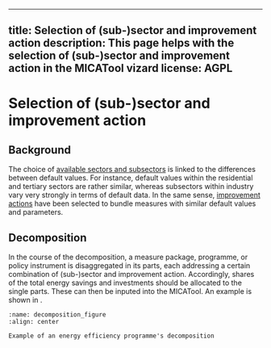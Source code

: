 <!--
© 2023 Fraunhofer-Gesellschaft e.V., München

SPDX-License-Identifier: AGPL-3.0-or-later
-->

---
title: Selection of (sub-)sector and improvement action
description: This page helps with the selection of (sub-)sector and improvement action in the MICATool vizard
license: AGPL
---

Selection of (sub-)sector and improvement action
===


Background
-

The choice of [available sectors and subsectors](../indices/indices_description.md#idsector-and-idsubsector) is linked 
to the differences between default values. For instance, default values within the residential and tertiary sectors 
are rather similar, whereas subsectors within industry vary very strongly in terms of default data. 
In the same sense, [improvement actions](../indices/indices_description.md#idactiontype) have been selected to bundle 
measures with similar default values and parameters.

Decomposition
-

In the course of the decomposition, a measure package, programme, or policy instrument is disaggregated in its
parts, each addressing a certain combination of (sub-)sector and improvement action. Accordingly, shares of the 
total energy savings and investments should be allocated to the single parts. These can then be inputed into the
MICATool. An example is shown in [](#decomposition_figure).

```{figure} ./decomposition.png
:name: decomposition_figure
:align: center

Example of an energy efficiency programme's decomposition
```